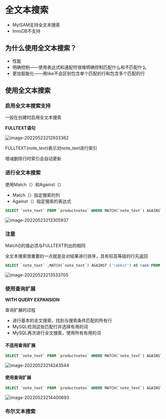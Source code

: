 # 全文本搜索

- MyISAM支持全文本搜索
- InnoDB不支持

## 为什么使用全文本搜索？

- 性能
- 明确控制——使用表达式和通配符很难明确控制匹配什么和不匹配什么
- 更加智能化——用like不会区别包含单个匹配的行和包含多个匹配的行

## 使用全文本搜索

### 启用全文本搜索支持

一般在创建时启用全文本搜索

**FULLTEXT语句**

![image-20220523212933362](https://buketyzl.oss-cn-qingdao.aliyuncs.com/image-20220523212933362.png)

FULLTEXT(note_text)表示对note_text进行索引

增减删除行时索引会自动更新



### 进行全文本搜索

使用Match（）和Against（）

- Match（）指定搜索的列
- Against（）指定搜索的表达式

```sql
SELECT `note_text` FROM `productnotes` WHERE MATCH(`note_text`) AGAINST ('rabbit') 
```

![image-20220523213305937](https://buketyzl.oss-cn-qingdao.aliyuncs.com/image-20220523213305937.png)



### 注意

Match()的值必须与FULLTEXT列出的相同



全文本搜索很重要的一点就是会对结果进行排序，具有较高等级的行先返回

```sql
SELECT `note_text` ,MATCH(`note_text`) AGAINST ('rabbit') AS rank FROM `productnotes` 
```

![image-20220523213533705](https://buketyzl.oss-cn-qingdao.aliyuncs.com/image-20220523213533705.png)

### 使用查询扩展

**WITH QUERY EXPANSION**

查询扩展的过程

- 进行基本的全文搜索，找到与搜索条件匹配的所有行
- MySQL检测这些匹配行并选择有用的词
- MySQL再次进行全文搜索，使用所有有用的词

#### 不适用查询扩展

```sql
SELECT `note_text` FROM `productnotes` WHERE MATCH(`note_text`) AGAINST ('anvils')
```

![image-20220523214243544](https://buketyzl.oss-cn-qingdao.aliyuncs.com/image-20220523214243544.png)

#### 使用查询扩展

```sql
SELECT `note_text` FROM `productnotes` WHERE MATCH(`note_text`) AGAINST ('anvils' WITH QUERY EXPANSION)
```

![image-20220523214400693](https://buketyzl.oss-cn-qingdao.aliyuncs.com/image-20220523214400693.png)

### 布尔文本搜索


